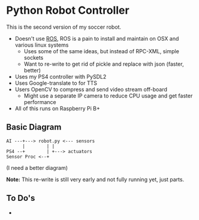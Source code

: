 # Python Robot Controller

This is the second version of my soccer robot.

* Doesn't use [ROS](http://ros.org), ROS is a pain to install and maintain on OSX and various linux systems
	* Uses some of the same ideas, but instead of RPC-XML, simple sockets
	* Want to re-write to get rid of pickle and replace with json (faster, better)
* Uses my PS4 controller with PySDL2
* Uses Google-translate to for TTS
* Users OpenCV to compress and send video stream off-board
	* Might use a separate IP camera to reduce CPU usage and get faster performance
* All of this runs on Raspberry Pi B+

## Basic Diagram
                
```                
AI ---+---> robot.py <--- sensors
      |        | |
PS4 --+        | +---> actuators
Sensor Proc <--+
```
(I need a better diagram)

**Note:** This re-write is still very early and not fully running yet, just parts. 

## To Do's

* 